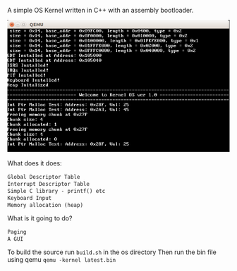 A simple OS Kernel written in C++ with an assembly bootloader.

![1](https://github.com/rob-DEV/os-kernel/blob/master/res/5.PNG)

What does it does:

    Global Descriptor Table
    Interrupt Descriptor Table
    Simple C library - printf() etc
    Keyboard Input
    Memory allocation (heap)

What is it going to do?

    Paging
    A GUI

To build the source run `build.sh` in the os directory
Then run the bin file using qemu
  `qemu -kernel latest.bin`
